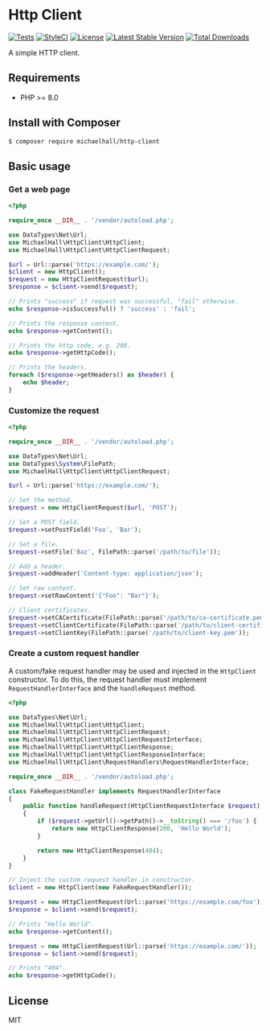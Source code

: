 # Http Client

[![Tests](https://github.com/themichaelhall/http-client/workflows/Tests/badge.svg?branch=master)](https://github.com/themichaelhall/http-client/actions)
[![StyleCI](https://styleci.io/repos/166465522/shield?style=flat&branch=master)](https://styleci.io/repos/166465522)
[![License](https://poser.pugx.org/michaelhall/http-client/license)](https://packagist.org/packages/michaelhall/http-client)
[![Latest Stable Version](https://poser.pugx.org/michaelhall/http-client/v/stable)](https://packagist.org/packages/michaelhall/http-client)
[![Total Downloads](https://poser.pugx.org/michaelhall/http-client/downloads)](https://packagist.org/packages/michaelhall/http-client)

A simple HTTP client.

## Requirements

- PHP >= 8.0

## Install with Composer

``` bash
$ composer require michaelhall/http-client
```

## Basic usage

### Get a web page

```php
<?php

require_once __DIR__ . '/vendor/autoload.php';

use DataTypes\Net\Url;
use MichaelHall\HttpClient\HttpClient;
use MichaelHall\HttpClient\HttpClientRequest;

$url = Url::parse('https://example.com/');
$client = new HttpClient();
$request = new HttpClientRequest($url);
$response = $client->send($request);

// Prints "success" if request was successful, "fail" otherwise.
echo $response->isSuccessful() ? 'success' : 'fail';

// Prints the response content.
echo $response->getContent();

// Prints the http code, e.g. 200.
echo $response->getHttpCode();

// Prints the headers.
foreach ($response->getHeaders() as $header) {
    echo $header;
}
```

### Customize the request

```php
<?php

require_once __DIR__ . '/vendor/autoload.php';

use DataTypes\Net\Url;
use DataTypes\System\FilePath;
use MichaelHall\HttpClient\HttpClientRequest;

$url = Url::parse('https://example.com/');

// Set the method.
$request = new HttpClientRequest($url, 'POST');

// Set a POST field.
$request->setPostField('Foo', 'Bar');

// Set a file.
$request->setFile('Baz', FilePath::parse('/path/to/file'));

// Add a header.
$request->addHeader('Content-type: application/json');

// Set raw content.
$request->setRawContent('{"Foo": "Bar"}');

// Client certificates.
$request->setCACertificate(FilePath::parse('/path/to/ca-certificate.pem'));
$request->setClientCertificate(FilePath::parse('/path/to/client-certificate.pem'));
$request->setClientKey(FilePath::parse('/path/to/client-key.pem'));
```

### Create a custom request handler

A custom/fake request handler may be used and injected in the ```HttpClient``` constructor. To do this, the request handler must implement ```RequestHandlerInterface``` and the ```handleRequest``` method.

```php
<?php

use DataTypes\Net\Url;
use MichaelHall\HttpClient\HttpClient;
use MichaelHall\HttpClient\HttpClientRequest;
use MichaelHall\HttpClient\HttpClientRequestInterface;
use MichaelHall\HttpClient\HttpClientResponse;
use MichaelHall\HttpClient\HttpClientResponseInterface;
use MichaelHall\HttpClient\RequestHandlers\RequestHandlerInterface;

require_once __DIR__ . '/vendor/autoload.php';

class FakeRequestHandler implements RequestHandlerInterface
{
    public function handleRequest(HttpClientRequestInterface $request): HttpClientResponseInterface
    {
        if ($request->getUrl()->getPath()->__toString() === '/foo') {
            return new HttpClientResponse(200, 'Hello World');
        }

        return new HttpClientResponse(404);
    }
}

// Inject the custom request handler in constructor.
$client = new HttpClient(new FakeRequestHandler());

$request = new HttpClientRequest(Url::parse('https://example.com/foo'));
$response = $client->send($request);

// Prints "Hello World".
echo $response->getContent();

$request = new HttpClientRequest(Url::parse('https://example.com/'));
$response = $client->send($request);

// Prints "404".
echo $response->getHttpCode();
```

## License

MIT

